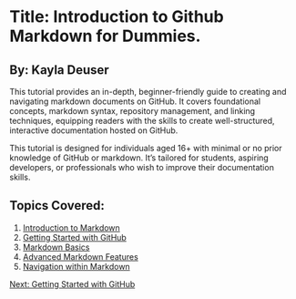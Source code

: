# Title: Introduction to Github Markdown for Dummies.

## By: Kayla Deuser 

This tutorial provides an in-depth, beginner-friendly guide to creating and navigating markdown documents on GitHub. It covers foundational concepts, markdown syntax, repository management, and linking techniques, equipping readers with the skills to create well-structured, interactive documentation hosted on GitHub.

This tutorial is designed for individuals aged 16+ with minimal or no prior knowledge of GitHub or markdown. It’s tailored for students, aspiring developers, or professionals who wish to improve their documentation skills.

## Topics Covered:
1. [Introduction to Markdown](markdown_basics.md)
2. [Getting Started with GitHub](github_setup.md)
3. [Markdown Basics](markdown_basics.md)
4. [Advanced Markdown Features](markdown_basics.md)
5. [Navigation within Markdown](navigation_links.md)

[Next: Getting Started with GitHub](github_setup.md)

